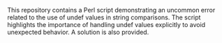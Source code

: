 This repository contains a Perl script demonstrating an uncommon error related to the use of undef values in string comparisons. The script highlights the importance of handling undef values explicitly to avoid unexpected behavior. A solution is also provided.